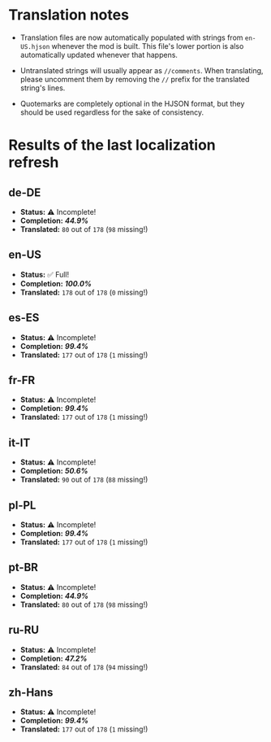 # Translation notes
- Translation files are now automatically populated with strings from `en-US.hjson` whenever the mod is built. This file's lower portion is also automatically updated whenever that happens.

- Untranslated strings will usually appear as `//comments`. When translating, please uncomment them by removing the `//` prefix for the translated string's lines.

- Quotemarks are completely optional in the HJSON format, but they should be used regardless for the sake of consistency.

# Results of the last localization refresh

## de-DE
- **Status:** ⚠️ Incomplete!
- **Completion:** ***44.9%***
- **Translated:** `80` out of `178` (`98` missing!)

## en-US
- **Status:** ✅ Full!
- **Completion:** ***100.0%***
- **Translated:** `178` out of `178` (`0` missing!)

## es-ES
- **Status:** ⚠️ Incomplete!
- **Completion:** ***99.4%***
- **Translated:** `177` out of `178` (`1` missing!)

## fr-FR
- **Status:** ⚠️ Incomplete!
- **Completion:** ***99.4%***
- **Translated:** `177` out of `178` (`1` missing!)

## it-IT
- **Status:** ⚠️ Incomplete!
- **Completion:** ***50.6%***
- **Translated:** `90` out of `178` (`88` missing!)

## pl-PL
- **Status:** ⚠️ Incomplete!
- **Completion:** ***99.4%***
- **Translated:** `177` out of `178` (`1` missing!)

## pt-BR
- **Status:** ⚠️ Incomplete!
- **Completion:** ***44.9%***
- **Translated:** `80` out of `178` (`98` missing!)

## ru-RU
- **Status:** ⚠️ Incomplete!
- **Completion:** ***47.2%***
- **Translated:** `84` out of `178` (`94` missing!)

## zh-Hans
- **Status:** ⚠️ Incomplete!
- **Completion:** ***99.4%***
- **Translated:** `177` out of `178` (`1` missing!)

